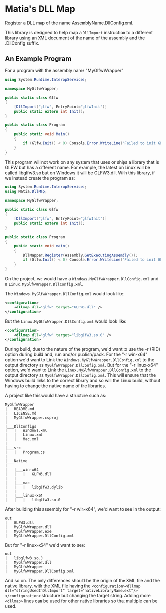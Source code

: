 Matia's DLL Map
===============

Register a DLL map of the name AssemblyName.DllConfig.xml.

This library is designed to help map a `DllImport` instruction to a different library using an XML
document of the name of the assembly and the .DllConfig suffix.

An Example Program
------------------

For a program with the assembly name "MyGlfwWrapper":

```csharp
using System.Runtime.InteropServices;

namespace MyGlfwWrapper;

public static class Glfw
{
    [DllImport("glfw", EntryPoint="glfwInit")]
    public static extern int Init();
}

public static class Program
{
    public static void Main()
    {
        if (Glfw.Init() < 0) Console.Error.WriteLine("Failed to init GLFW");
    }
}
```

This program will not work on any system that uses or ships a library that is GLFW but has a
different name. For example, the latest on Linux will be called libglfw3.so but on Windows it will
be GLFW3.dll. With this library, if we instead create the program as:

```csharp
using System.Runtime.InteropServices;
using Matia.DllMap;

namespace MyGlfwWrapper;

public static class Glfw
{
    [DllImport("glfw", EntryPoint="glfwInit")]
    public static extern int Init();
}

public static class Program
{
    public static void Main()
    {
        DllMapper.Register(Assembly.GetExecutingAssembly());
        if (Glfw.Init() < 0) Console.Error.WriteLine("Failed to init GLFW");
    }
}
```

On the project, we would have a `Windows.MyGlfwWrapper.DllConfig.xml` and a
`Linux.MyGlfwWrapper.DllConfig.xml`.

The `Windows.MyGlfwWrapper.DllConfig.xml` would look like:

```xml
<configuration>
    <dllmap dll="glfw" target="GLFW3.dll" />
</configuration>
```

But the `Linux.MyGlfwWrapper.DllConfig.xml` would look like:

```xml
<configuration>
    <dllmap dll="glfw" target="libglfw3.so.0" />
</configuration>
```

During build, due to the nature of the program, we'd want to use the -r (RID) option during build
and, run and/or publish/pack. For the "-r win-x64" option we'd want to Link the
`Windows.MyGlfwWrapper.DllConfig.xml` to the output directory as `MyGlfwWrapper.DllConfig.xml`. But
for the "-r linux-x64" option, we'd want to Link the `Linux.MyGlfwWrapper.DllConfig.xml` to the
output directory as `MyGlfwWrapper.DllConfig.xml`. This will ensure that the Windows build links to
the correct library and so will the Linux build, without having to change the native name of the
libraries.

A project like this would have a structure such as:

```
MyGlfwWrapper
|   README.md
|   LICENSE.md
|   MyGlfwWrapper.csproj
|
|___DllConfigs
|   |   Windows.xml
|   |   Linux.xml
|   |   Mac.xml
|
|___src
|   |   Program.cs
|
|___Native
|   
|   |___win-x64
|   |   |   GLFW3.dll
|   |
|   |___mac
|   |   |   libglfw3.dylib
|   |
|   |___linux-x64
|   |   |   libglfw3.so.0
```

After building this assembly for "-r win-x64", we'd want to see in the output:

```
out
|   GLFW3.dll
|   MyGlfwWrapper.dll
|   MyGlfwWrapper.exe
|   MyGlfwWrapper.DllConfig.xml
```

But for "-r linux-x64" we'd want to see:

```
out
|   libglfw3.so.0
|   MyGlfwWrapper.dll
|   MyGlfwWrapper
|   MyGlfwWrapper.DllConfig.xml
```

And so on. The only differences should be the origin of the XML file and the native library, with
the XML file having the
`<configuration><dllmap dll="stringUsedInDllImport" target="nativeLibraryName.ext"/></configuration>`
structure but changing the target string. Adding more `<dllmap>` lines can be used for other native
libraries so that multiple can be used.
